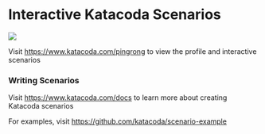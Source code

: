 # Interactive Katacoda Scenarios

[![](http://shields.katacoda.com/katacoda/pingrong/count.svg)](https://www.katacoda.com/pingrong "Get your profile on Katacoda.com")

Visit https://www.katacoda.com/pingrong to view the profile and interactive scenarios

### Writing Scenarios
Visit https://www.katacoda.com/docs to learn more about creating Katacoda scenarios

For examples, visit https://github.com/katacoda/scenario-example

